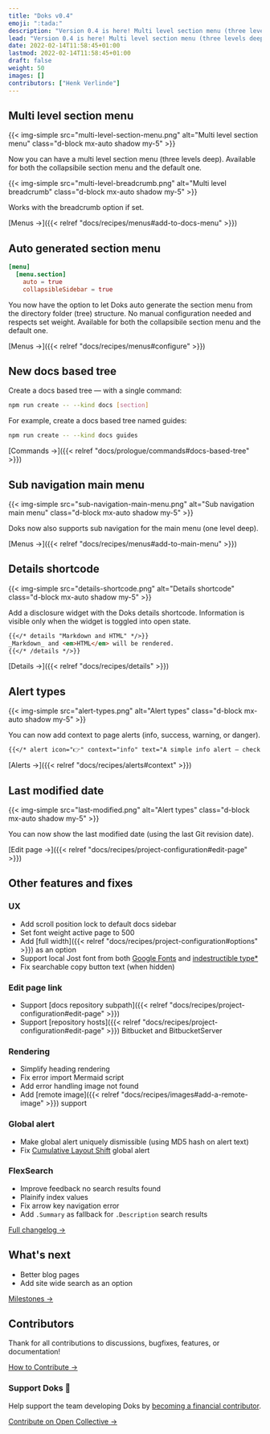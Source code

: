 ```yaml
---
title: "Doks v0.4"
emoji: ":tada:"
description: "Version 0.4 is here! Multi level section menu (three levels deep), auto generated section menu, new docs based tree — with a single command, sub navigation main menu (one level deep), and more."
lead: "Version 0.4 is here! Multi level section menu (three levels deep), auto generated section menu, new docs based tree — with a single command, sub navigation main menu (one level deep), and more."
date: 2022-02-14T11:58:45+01:00
lastmod: 2022-02-14T11:58:45+01:00
draft: false
weight: 50
images: []
contributors: ["Henk Verlinde"]
---
```


## Multi level section menu

{{< img-simple src="multi-level-section-menu.png" alt="Multi level section menu" class="d-block mx-auto shadow my-5" >}}

Now you can have a multi level section menu (three levels deep). Available for both the collapsibile section menu and the default one.

{{< img-simple src="multi-level-breadcrumb.png" alt="Multi level breadcrumb" class="d-block mx-auto shadow my-5" >}}

Works with the breadcrumb option if set.

[Menus →]({{< relref "docs/recipes/menus#add-to-docs-menu" >}})

## Auto generated section menu

```toml
[menu]
  [menu.section]
    auto = true
    collapsibleSidebar = true
```

You now have the option to let Doks auto generate the section menu from the directory folder (tree) structure. No manual configuration needed and respects set weight. Available for both the collapsibile section menu and the default one.

[Menus →]({{< relref "docs/recipes/menus#configure" >}})

## New docs based tree

Create a docs based tree — with a single command:

```bash
npm run create -- --kind docs [section]
```

For example, create a docs based tree named guides:

```bash
npm run create -- --kind docs guides
```

[Commands →]({{< relref "docs/prologue/commands#docs-based-tree" >}})

## Sub navigation main menu

{{< img-simple src="sub-navigation-main-menu.png" alt="Sub navigation main menu" class="d-block mx-auto shadow my-5" >}}

Doks now also supports sub navigation for the main menu (one level deep).

[Menus →]({{< relref "docs/recipes/menus#add-to-main-menu" >}})

## Details shortcode

{{< img-simple src="details-shortcode.png" alt="Details shortcode" class="d-block mx-auto shadow my-5" >}}

Add a disclosure widget with the Doks details shortcode. Information is visible only when the widget is toggled into open state.

```md
{{</* details "Markdown and HTML" */>}}
_Markdown_ and <em>HTML</em> will be rendered.
{{</* /details */>}}
```

[Details →]({{< relref "docs/recipes/details" >}})

## Alert types

{{< img-simple src="alert-types.png" alt="Alert types" class="d-block mx-auto shadow my-5" >}}

You can now add context to page alerts (info, success, warning, or danger).

```md
{{</* alert icon="👉" context="info" text="A simple info alert — check it out!" /*/>}}
```

[Alerts →]({{< relref "docs/recipes/alerts#context" >}})

## Last modified date

{{< img-simple src="last-modified.png" alt="Alert types" class="d-block mx-auto shadow my-5" >}}

You can now show the last modified date (using the last Git revision date).

[Edit page →]({{< relref "docs/recipes/project-configuration#edit-page" >}})

## Other features and fixes

### UX

- Add scroll position lock to default docs sidebar
- Set font weight active page to 500
- Add [full width]({{< relref "docs/recipes/project-configuration#options" >}}) as an option
- Support local Jost font from both [Google Fonts](https://fonts.google.com/specimen/Jost) and [indestructible type*](https://indestructibletype.com/Jost.html)
- Fix searchable copy button text (when hidden)

### Edit page link

- Support [docs repository subpath]({{< relref "docs/recipes/project-configuration#edit-page" >}})
- Support [repository hosts]({{< relref "docs/recipes/project-configuration#edit-page" >}}) Bitbucket and BitbucketServer

### Rendering

- Simplify heading rendering
- Fix error import Mermaid script
- Add error handling image not found
- Add [remote image]({{< relref "docs/recipes/images#add-a-remote-image" >}}) support

### Global alert

- Make global alert uniquely dismissible (using MD5 hash on alert text)
- Fix [Cumulative Layout Shift](https://web.dev/cls/) global alert

### FlexSearch

- Improve feedback no search results found
- Plainify index values
- Fix arrow key navigation error
- Add `.Summary` as fallback for `.Description` search results

[Full changelog →](https://github.com/h-enk/doks/blob/master/CHANGELOG.md)

## What's next

- Better blog pages
- Add site wide search as an option

[Milestones →](https://github.com/h-enk/doks/milestones)

## Contributors

Thank for all contributions to discussions, bugfixes, features, or documentation!

[How to Contribute →](/docs/contributing/how-to-contribute/)

### Support Doks :green_heart:

Help support the team developing Doks by [becoming a financial contributor](/docs/contributing/financial-contributions/).

[Contribute on Open Collective →](https://opencollective.com/doks)
